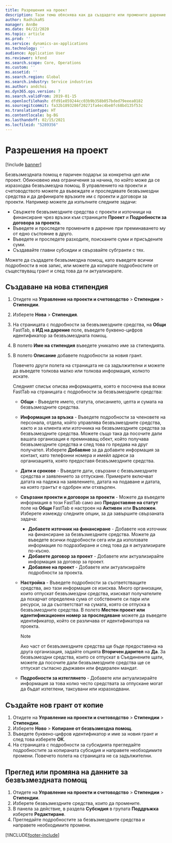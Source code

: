 ```yaml
---
title: Разрешения на проект
description: Тази тема обяснява как да създадете или промените дарение.
author: RadhikaRS
manager: AnnBe
ms.date: 04/22/2020
ms.topic: article
ms.prod: ''
ms.service: dynamics-ax-applications
ms.technology: ''
audience: Application User
ms.reviewer: kfend
ms.search.scope: Core, Operations
ms.custom: ''
ms.assetid: ''
ms.search.region: Global
ms.search.industry: Service industries
ms.author: andchoi
ms.dyn365.ops.version: 7
ms.search.validFrom: 2019-01-15
ms.openlocfilehash: dfd91e859244cc03b9b358b057bded79eeea0182
ms.sourcegitcommit: fa32b1893286f20271fa4ec4be8fc68bd135f53c
ms.translationtype: HT
ms.contentlocale: bg-BG
ms.lasthandoff: 02/15/2021
ms.locfileid: "5289356"
---
```

# <a name="project-grants"></a>Разрешения на проект

[!include [banner](../includes/banner.md)]

Безвъзмездната помощ е паричен подарък за конкретна цел или проект. Обикновено има ограничения за начина, по който може да се изразходва безвъзмездна помощ. В управлението на проекти и счетоводството можете да въвеждате и проследявате безвъзмездни средства и да дефинирате връзките им с проекти и договори за проекти. Например можете да изпълните следните задачи:

- Свържете безвъзмездните средства с проекти и източници на финансиране чрез връзки към страниците **Проект** и **Подробности за договора за проекта**.
- Въведете и проследете промените в дарение при преминаването му от едно състояние в друго.
- Въведете и проследете разходите, поисканите суми и присъдените суми.
- Създавайте главни субсидии и свързвайте субгранти с тях.

Можете да създадете безвъзмездна помощ, като въведете всички подробности в нов запис, или можете да копирате подробностите от съществуващ грант и след това да ги актуализирате.

## <a name="create-a-new-grant"></a>Създаване на нова стипендия

1. Отидете на **Управление на проекти и счетоводство** \> **Стипендии** \> **Стипендии**.
2. Изберете **Нова** \> **Стипендия**.
3. На страницата с подробности за безвъзмездните средства, на **Общи** FastTab, в **ИД на дарение** поле, въведете буквено-цифров идентификатор за безвъзмездната помощ.
4. В полето **Име на стипендия** въведете уникално име за стипендията.
5. В полето **Описание** добавете подробности за новия грант.

    Повечето други полета на страницата не са задължителни и можете да въведете толкова малко или толкова информация, колкото искате.

    Следният списък описва информацията, която е посочена във всеки FastTab на страницата с подробности за безвъзмездните средства:

    - **Общи** - Въведете името, статута, описанието, целта и сумата на безвъзмездните средства.
    - **Информация за връзка** - Въведете подробности за членовете на персонала, отдела, който управлява безвъзмездните средства, както и за клиента или източника на безвъзмездните средства за безвъзмездните средства. Можете също така да посочите дали вашата организация е преминаващ обект, който получава безвъзмездните средства и след това го предава на друг получател. Изберете **Добавяне** за да добавите информация за контакт, като телефонни номера и имейл адреси за организацията, която предоставя безвъзмездните средства.
    - **Дати и срокове** - Въведете дати, свързани с безвъзмездните средства и заявлението за отпускане. Примерите включват датата на падежа на заявлението, датата на подаване и датата, на която грантът е одобрен или отхвърлен.
    - **Свързани проекти и договори за проекти** - Можете да въведете информация в този FastTab само ако **Предоставяне на статут** поле на **Общи** FastTab е настроен на **Активен** или **Възложен**. Изберете измежду следните опции, за да завършите свързаната задача:

        - **Добавете източник на финансиране** - Добавете нов източник на финансиране за безвъзмездните средства. Можете да въведете всички подробности сега или да използвате информация по подразбиране и след това да я актуализирате по-късно.
        - **Добавете договор за проект** - Добавете или актуализирайте информация за договор за проект.
        - **Добавяне на проект** - Добавете или актуализирайте подробности за проекта.

    - **Настройка** - Въведете подробности за съответстващите средства, ако тази информация се изисква. Много организации, които отпускат безвъзмездни средства, изискват получателите да похарчат определена сума от собствените си пари или ресурси, за да съответстват на сумата, която се отпуска в безвъзмездните средства. В полето **Местен проект или идентификационен номер за проследяване** можете да въведете идентификатор, който се различава от идентификатора на проекта.

        > [!NOTE]
        > Ако част от безвъзмездните средства ще бъде предоставена на друга организация, задайте опцията **Вторичен дарител** на **Да**. За безвъзмездни средства, които се отпускат в Съединените щати, можете да посочите дали безвъзмездните средства ще се отпускат съгласно държавен или федерален мандат.

    - **Подробности за изтеглянето** - Добавете или актуализирайте информация за това колко често средствата за отпускане могат да бъдат изтеглени, таксувани или изразходвани.

## <a name="create-a-new-grant-from-a-copy"></a>Създайте нов грант от копие

1. Отидете на **Управление на проекти и счетоводство** \> **Стипендии** \> **Стипендии**.
2. Изберете **Ново** \> **Копиране от безвъзмездна помощ**.
3. Въведете буквено-цифров идентификатор и име за новия грант и след това изберете **ОК**.
4. На страницата с подробности за субсидията прегледайте подробностите за копираната субсидия и направете необходимите промени. Повечето полета на страницата не са задължителни.

## <a name="view-or-modify-grant-details"></a>Преглед или промяна на данните за безвъзмездната помощ

1. Отидете на **Управление на проекти и счетоводство** \> **Стипендии** \> **Стипендии**.
2. Изберете безвъзмездните средства, които да промените.
3. В панела за действие, в раздела **Субсидия** в групата **Поддръжка** изберете **Редактиране**.
4. Прегледайте подробностите за безвъзмездните средства и направете необходимите промени.


[!INCLUDE[footer-include](../includes/footer-banner.md)]